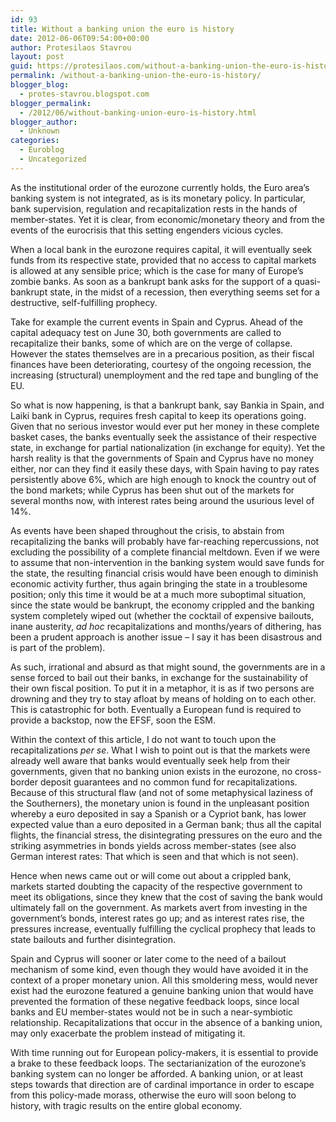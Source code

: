 ```yaml
---
id: 93
title: Without a banking union the euro is history
date: 2012-06-06T09:54:00+00:00
author: Protesilaos Stavrou
layout: post
guid: https://protesilaos.com/without-a-banking-union-the-euro-is-history/
permalink: /without-a-banking-union-the-euro-is-history/
blogger_blog:
  - protes-stavrou.blogspot.com
blogger_permalink:
  - /2012/06/without-banking-union-euro-is-history.html
blogger_author:
  - Unknown
categories:
  - Euroblog
  - Uncategorized
---
```

<div class="separator" style="clear: both; text-align: center;">
</div>

As the institutional order of the eurozone currently holds, the Euro area&#8217;s banking system is not integrated, as is its monetary policy. In particular, bank supervision, regulation and recapitalization rests in the hands of member-states. Yet it is clear, from economic/monetary theory and from the events of the eurocrisis that this setting engenders vicious cycles. 

When a local bank in the eurozone requires capital, it will eventually seek funds from its respective state, provided that no access to capital markets is allowed at any sensible price; which is the case for many of Europe&#8217;s zombie banks. As soon as a bankrupt bank asks for the support of a quasi-bankrupt state, in the midst of a recession, then everything seems set for a destructive, self-fulfilling prophecy. 

Take for example the current events in Spain and Cyprus. Ahead of the capital adequacy test on June 30, both governments are called to recapitalize their banks, some of which are on the verge of collapse. However the states themselves are in a precarious position, as their fiscal finances have been deteriorating, courtesy of the ongoing recession, the increasing (structural) unemployment and the red tape and bungling of the EU.

So what is now happening, is that a bankrupt bank, say Bankia in Spain, and Laiki bank in Cyprus, requires fresh capital to keep its operations going. Given that no serious investor would ever put her money in these complete basket cases, the banks eventually seek the assistance of their respective state, in exchange for partial nationalization (in exchange for equity). Yet the harsh reality is that the governments of Spain and Cyprus have no money either, nor can they find it easily these days, with Spain having to pay rates persistently above 6%, which are high enough to knock the country out of the bond markets; while Cyprus has been shut out of the markets for several months now, with interest rates being around the usurious level of 14%.

As events have been shaped throughout the crisis, to abstain from recapitalizing the banks will probably have far-reaching repercussions, not excluding the possibility of a complete financial meltdown. Even if we were to assume that non-intervention in the banking system would save funds for the state, the resulting financial crisis would have been enough to diminish economic activity further, thus again bringing the state in a troublesome position; only this time it would be at a much more suboptimal situation, since the state would be bankrupt, the economy crippled and the banking system completely wiped out (whether the cocktail of expensive bailouts, inane austerity, _ad hoc_ recapitalizations and months/years of dithering, has been a prudent approach is another issue &#8211; I say it has been disastrous and is part of the problem).

As such, irrational and absurd as that might sound, the governments are in a sense forced to bail out their banks, in exchange for the sustainability of their own fiscal position. To put it in a metaphor, it is as if two persons are drowning and they try to stay afloat by means of holding on to each other. This is catastrophic for both. Eventually a European fund is required to provide a backstop, now the EFSF, soon the ESM.

Within the context of this article, I do not want to touch upon the recapitalizations _per se_. What I wish to point out is that the markets were already well aware that banks would eventually seek help from their governments, given that no banking union exists in the eurozone, no cross-border deposit guarantees and no common fund for recapitalizations. Because of this structural flaw (and not of some metaphysical laziness of the Southerners), the monetary union is found in the unpleasant position whereby a euro deposited in say a Spanish or a Cypriot bank, has lower expected value than a euro deposited in a German bank; thus all the capital flights, the financial stress, the disintegrating pressures on the euro and the striking asymmetries in bonds yields across member-states (see also German interest rates: That which is seen and that which is not seen).

Hence when news came out or will come out about a crippled bank, markets started doubting the capacity of the respective government to meet its obligations, since they knew that the cost of saving the bank would ultimately fall on the government. As markets avert from investing in the government&#8217;s bonds, interest rates go up; and as interest rates rise, the pressures increase, eventually fulfilling the cyclical prophecy that leads to state bailouts and further disintegration.

Spain and Cyprus will sooner or later come to the need of a bailout mechanism of some kind, even though they would have avoided it in the context of a proper monetary union. All this smoldering mess, would never exist had the eurozone featured a genuine banking union that would have prevented the formation of these negative feedback loops, since local banks and EU member-states would not be in such a near-symbiotic relationship. Recapitalizations that occur in the absence of a banking union, may only exacerbate the problem instead of mitigating it.

With time running out for European policy-makers, it is essential to provide a brake to these feedback loops. The sectarianization of the eurozone&#8217;s banking system can no longer be afforded. A banking union, or at least steps towards that direction are of cardinal importance in order to escape from this policy-made morass, otherwise the euro will soon belong to history, with tragic results on the entire global economy.
